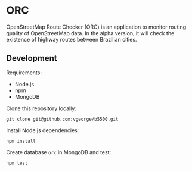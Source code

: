 # ORC 

OpenStreetMap Route Checker (ORC) is an application to monitor routing quality of OpenStreetMap data. In the alpha version, it will check the existence of highway routes between Brazilian cities.

## Development

Requirements:

* Node.js
* npm
* MongoDB

Clone this repository locally:

    git clone git@github.com:vgeorge/b5500.git

Install Node.js dependencies:

    npm install

Create database `orc` in MongoDB and test:

    npm test
